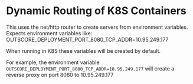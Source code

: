 # Dynamic Routing of K8S Containers

This uses the net/http router to create servers
from environment variables.
Expects environment variables like: OUTSCORE_DEPLOYMENT_PORT_8080_TCP_ADDR=10.95.249.177

When running in K8S these variables will be created by default.

For example, the environment variable `OUTSCORE_DEPLOYMENT_PORT_8080_TCP_ADDR=10.95.249.177` will
create a reverse proxy on port 8080 to 10.95.249.177

